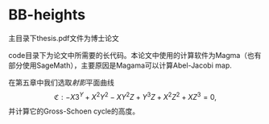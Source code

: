 # BB-heights

主目录下thesis.pdf文件为博士论文

code目录下为论文中所需要的长代码。本论文中使用的计算软件为Magma（也有部分使用SageMath），主要原因是Magama可以计算Abel-Jacobi map.

在第五章中我们选取$射影$平面曲线$$\mathfrak{C}:−X3^Y + X^2Y^2 − XY^2Z + Y^3Z + X^2Z^2 + XZ^3 = 0,$$ 并计算它的Gross-Schoen cycle的高度。


